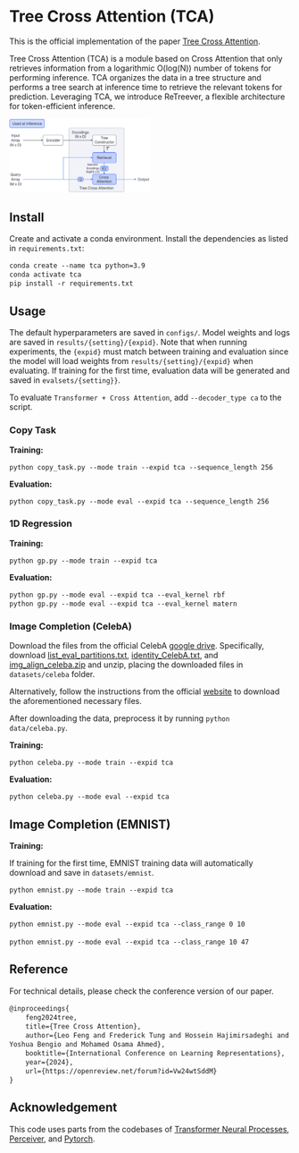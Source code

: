 # Tree Cross Attention (TCA)

This is the official implementation of the paper [Tree Cross Attention](https://arxiv.org/abs/2309.17388). 

Tree Cross Attention (TCA) is a module based on Cross Attention that only retrieves information from a logarithmic O(log(N)) number of tokens for performing inference. 
TCA organizes the data in a tree structure and performs a tree search at inference time to retrieve the relevant tokens for prediction. 
Leveraging TCA, we introduce ReTreever, a flexible architecture for token-efficient inference. 

<img width="50%" src="./ReTreever.png">


## Install

Create and activate a conda environment. Install the dependencies as listed in `requirements.txt`:

```
conda create --name tca python=3.9
conda activate tca
pip install -r requirements.txt
```

## Usage

The default hyperparameters are saved in `configs/`. Model weights and logs are saved in `results/{setting}/{expid}`. Note that when running experiments, the `{expid}` must match between training and evaluation since the model will load weights from `results/{setting}/{expid}` when evaluating. If training for the first time, evaluation data will be generated and saved in `evalsets/{setting}}`.

To evaluate `Transformer + Cross Attention`, add `--decoder_type ca` to the script. 

### Copy Task

**Training:**

```
python copy_task.py --mode train --expid tca --sequence_length 256
```

**Evaluation:**

```
python copy_task.py --mode eval --expid tca --sequence_length 256
```

### 1D Regression

**Training:**

```
python gp.py --mode train --expid tca
```

**Evaluation:**

```
python gp.py --mode eval --expid tca --eval_kernel rbf 
python gp.py --mode eval --expid tca --eval_kernel matern 
```

### Image Completion (CelebA)

Download the files from the official CelebA [google drive](https://drive.google.com/drive/folders/0B7EVK8r0v71pWEZsZE9oNnFzTm8). Specifically, download [list_eval_partitions.txt](https://drive.google.com/file/d/0B7EVK8r0v71pY0NSMzRuSXJEVkk), [identity_CelebA.txt](https://drive.google.com/file/d/1_ee_0u7vcNLOfNLegJRHmolfH5ICW-XS), and  [img_align_celeba.zip](https://drive.google.com/file/d/0B7EVK8r0v71pZjFTYXZWM3FlRnM) and unzip, placing the downloaded files in `datasets/celeba` folder. 

Alternatively, follow the instructions from the official [website](https://mmlab.ie.cuhk.edu.hk/projects/CelebA.html) to download the aforementioned necessary files. 

After downloading the data, preprocess it by running `python data/celeba.py`.

**Training:**

```
python celeba.py --mode train --expid tca
```

**Evaluation:**

```
python celeba.py --mode eval --expid tca
```

## Image Completion (EMNIST)

**Training:**

If training for the first time, EMNIST training data will automatically download and save in `datasets/emnist`. 

```
python emnist.py --mode train --expid tca
```

**Evaluation:**

```
python emnist.py --mode eval --expid tca --class_range 0 10

python emnist.py --mode eval --expid tca --class_range 10 47
```


## Reference

For technical details, please check the conference version of our paper.
```
@inproceedings{
    feng2024tree,
    title={Tree Cross Attention},
    author={Leo Feng and Frederick Tung and Hossein Hajimirsadeghi and Yoshua Bengio and Mohamed Osama Ahmed},
    booktitle={International Conference on Learning Representations},
    year={2024},
    url={https://openreview.net/forum?id=Vw24wtSddM}
}
```

## Acknowledgement

This code uses parts from the codebases of [Transformer Neural Processes](https://github.com/tung-nd/TNP-pytorch), [Perceiver](https://github.com/lucidrains/Perceiver-pytorch), and [Pytorch](https://github.com/pytorch/tutorials/).






